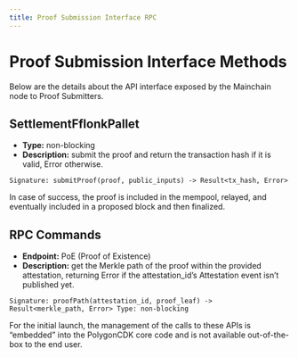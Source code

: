 ```yaml
---
title: Proof Submission Interface RPC
---
```


# Proof Submission Interface Methods
Below are the details about the API interface exposed by the Mainchain node to Proof Submitters.  

## SettlementFflonkPallet
- **Type:** non-blocking
- **Description:** submit the proof and return the transaction hash if it is valid, Error otherwise.
```
Signature: submitProof(proof, public_inputs) -> Result<tx_hash, Error>
```

In case of success, the proof is included in the mempool, relayed, and eventually included in a proposed block and then finalized.


## RPC Commands
- **Endpoint:** PoE (Proof of Existence)
- **Description:** get the Merkle path of the proof within the provided attestation, returning Error if the attestation_id’s Attestation event isn’t published yet.
```
Signature: proofPath(attestation_id, proof_leaf) -> Result<merkle_path, Error> Type: non-blocking
```

For the initial launch, the management of the calls to these APIs is “embedded” into the PolygonCDK core code and is not available out-of-the-box to the end user.
